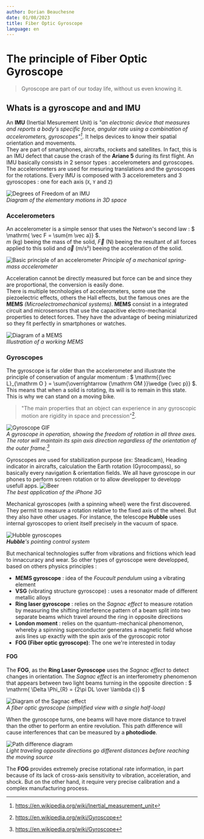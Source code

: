 ```yaml
---
author: Dorian Beauchesne
date: 01/08/2023
title: Fiber Optic Gyroscope
language: en
---
```


# The principle of Fiber Optic Gyroscope
> Gyroscope are part of our today life, without us even knowing it.

## Whats is a gyroscope and and IMU
An **IMU** (Inertial Mesurement Unit) is *"an electronic device that measures and reports a body's specific force, angular rate using a combination of accelerometers, gyroscopes"[^1]*. It helps devices to know their spatial orientation and movements.  
They are part of smartphones, aircrafts, rockets and satellites. In fact, this is an IMU defect that cause the crash of the **Ariane 5** during its first flight.
An IMU basically consists in 2 sensor types : accelerometers and gyroscopes. The accelerometers are used for mesuring translations and the gyroscopes for the rotations. 
Every IMU is composed with 3 acceloremeters and 3 gyroscopes : one for each axis (`X`, `Y` and `Z`)

![Degrees of Freedom of an IMU](https://miro.medium.com/v2/resize:fit:720/format:webp/0*bS8im7IxVmW4DK9o.jpg)  
*Diagram of the elementary motions in 3D space*

### Accelerometers
An accelerometer is a simple sensor that uses the Netwon's second law : $ \mathrm{ \vec F = \sum{m \vec a}} $.   
$m$ (kg) beeing the mass of the solid, $\vec F$ (N) beeing the resultant of all forces applied to this solid and $\vec a$ (m/s²) beeing the acceleration of the solid.  

![Basic principle of an accelerometer](https://www.vectornav.com/inertialprimer/support-library/imu_accel.jpg)
*Principle of a mechanical spring-mass accelerometer*

Acceleration cannot be directly measured but force can be and since they are proportional, the conversion is easily done.  
There is multiple tecnhologies of accelerometers, some use the piezoelectric effects, others the Hall effects, but the famous ones are the **MEMS** *(Microelectromechanical systems)*. **MEMS** consist in a integrated circuit and microsensors that use the capacitive electro-mechanical properties to detect forces. They have the advantage of beeing miniaturized so they fit perfectly in smartphones or watches.

![Diagram of a MEMS](https://www.siliconsensing.com/media/1450/gemini-gif.gif?width=500&height=400)  
*Illustration of a working MEMS*

### Gyroscopes
The gyroscope is far older than the accelerometer and illustrate the principle of conservation of angular momentum : $ \mathrm{{\vec L}_{\mathrm O } = \sum{\overrightarrow {\mathrm OM }}\wedge {\vec p}} $.   
This means that when a solid is rotating, its will is to remain in this state. This is why we can stand on a moving bike. 
> "The main properties that an object can experience in any gyroscopic motion are rigidity in space and precession"[^2]. 

![Gyroscope GIF](https://upload.wikimedia.org/wikipedia/commons/thumb/d/d5/Gyroscope_operation.gif/220px-Gyroscope_operation.gif)  
*A gyroscope in operation, showing the freedom of rotation in all three axes. The rotor will maintain its spin axis direction regardless of the orientation of the outer frame.[^2]* 

Gyroscopes are used for stabilization purpose (ex: Steadicam), Heading indicator in aircrafts, calculation the Earth rotation (Gyrocompass), so basically every navigation & orientation fields. We all have gyroscope in our phones to perform screen rotation or to allow developper to developp usefull apps. 
![iBeer](https://img.phonandroid.com/2022/01/ibeer-app-iPhone.jpg)  
*The best application of the iPhone 3G*

Mechanical gyroscopes (with a spinning wheel) were the first discovered. They permit to measure a rotation relative to the fixed axis of the wheel. But they also have other usages. For instance, the telescope **Hubble** uses internal gyroscopes to orient itself precisely in the vacuum of space.  

![Hubble gyroscopes](https://i.insider.com/5bbbbad066fb3f10535e16b3?width=750&format=jpeg&auto=webp)  
***Hubble**'s pointing control system* 

But mechanical technologies suffer from vibrations and frictions which lead to innaccuracy and wear. So other types of gyroscope were developped, based on others physics principles : 
 - **MEMS gyroscope** : idea of the *Foucault pendulum* using a vibrating element
 - **VSG** (vibrating structure gyroscope) : uses a resonator made of different metallic alloys
 - **Ring laser gyroscope** : relies on the *Sagnac effect* to measure rotation by measuring the shifting interference pattern of a beam split into two separate beams which travel around the ring in opposite directions
 - **London moment** : relies on the quantum-mechanical phenomenon, whereby a spinning superconductor generates a magnetic field whose axis lines up exactly with the spin axis of the gyroscopic rotor
 - **FOG (Fiber optic gyroscope)**: The one we're interested in today

#### FOG
 The **FOG**, as the **Ring Laser Gyroscope** uses the *Sagnac effect* to detect changes in orientation. The *Sagnac effect* is an interferometry phenomenon that appears between two light beams turning in the opposite direction : $ \mathrm{ \Delta \Phi_{R} = {2\pi DL \over \lambda c}}  $ 

 ![Diagram of the Sagnac effect](https://www.researchgate.net/publication/333975780/figure/fig1/AS:773294076723200@1561379083122/A-fiber-optic-gyroscope-simplified-view-with-a-single-half-loop.png)  
 *A fiber optic gyroscope (simplified view with a single half-loop)*

When the gyroscope turns, one beams will have more distance to travel than the other to perform an entire revolution. This path difference will cause interferences that can be measured by a **photodiode**.

![Path difference diagram](https://upload.wikimedia.org/wikipedia/commons/thumb/e/e0/Sagnac_shift.svg/220px-Sagnac_shift.svg.png)  
*Light traveling opposite directions go different distances before reaching the moving source*

The **FOG** provides extremely precise rotational rate information, in part because of its lack of cross-axis sensitivity to vibration, acceleration, and shock. But on the other hand, it require very precise calibration and a complex manufacturing process. 



[^1]: https://en.wikipedia.org/wiki/Inertial_measurement_unit  
[^2]: https://en.wikipedia.org/wiki/Gyroscope  
